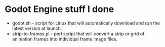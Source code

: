 Godot Engine stuff I done
=========================

* godot.sh - script for Linux that will automatically download and run the latest version at launch.
* strip-to-frames.pl - perl script that will convert a strip or grid of animation frames into individual frame image files.

